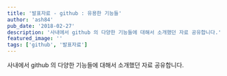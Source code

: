 ```yaml
---
title: '발표자료 - github : 유용한 기능들'
author: 'ash84'
pub_date: '2018-02-27'
description: '사내에서 github 의 다양한 기능들에 대해서 소개했던 자료 공유합니다.'
featured_image: ''
tags: ['github', '발표자료']
---
```


<script async class="speakerdeck-embed" data-id="6fc6cd5860804498988e379706d09938" data-ratio="1.33333333333333" src="//speakerdeck.com/assets/embed.js"></script>

사내에서 github 의 다양한 기능들에 대해서 소개했던 자료 공유합니다. 

